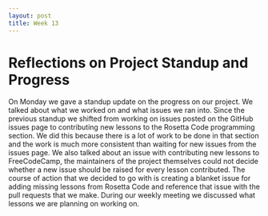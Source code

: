 ```yaml
---
layout: post
title: Week 13
---
```


# Reflections on Project Standup and Progress
On Monday we gave a standup update on the progress on our project. We talked about what we worked on and what
issues we ran into. Since the previous standup we shifted from working on issues posted on the GitHub issues
page to contributing new lessons to the Rosetta Code programming section. We did this because there is a lot
of work to be done in that section and the work is much more consistent than waiting for new issues from the
issues page. We also talked about an issue with contributing new lessons to FreeCodeCamp, the maintainers of
the project themselves could not decide whether a new issue should be raised for every lesson contributed. The
course of action that we decided to go with is creating a blanket issue for adding missing lessons from Rosetta
Code and reference that issue with the pull requests that we make. During our weekly meeting we discussed what 
lessons we are planning on working on.
 

